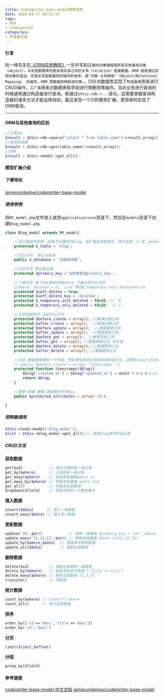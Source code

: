 ```yaml
---
title: CodeIgniter-base-model使用文档
date: 2020-04-17 08:51:47
tags:
- PHP
- Codeigniter
categories:
- 开发者手册
---
```


#### 引言 ####

阮一峰先生在[《ORM实例教程》](http://www.ruanyifeng.com/blog/2019/02/orm-tutorial.html)一文中写到过`面向对象编程把所有实体看成对象（object），关系型数据库则是采用实体之间的关系（relation）连接数据。ORM 就是通过实例对象的语法，完成关系型数据库的操作的技术，是"对象-关系映射"（Object/Relational Mapping） 的缩写，ORM 把数据库映射成对象。`，CI针对数据库实现了`构造器类`用来进行CRUD操作，`工厂类`用来对数据表和字段进行增删改等操作。当对业务进行查询的时候通常通过构造器进行查询，即通过`$this->db->...`语句，这需要掌握查询构造器的诸多方法才能运用自如，最近发现一个CI的模型扩展，更简单的实现了ORM查询。
<!--- more -->
---

#### ORM与其他查询的区别 ####

```php
//正常SQL
$result = $this->db->query("select * from table_name")->result_array();
//查询构造器
$result = $this->db->get(table_name)->result_array();
//ORM
$result = $this->model->get_all();
```

#### 模型扩展介绍 ####

##### 下载地址 ##### 

[jamierumbelow/codeigniter-base-model](https://github.com/jamierumbelow/codeigniter-base-model)

##### 使用举例 #####

将`MY_model.php`文件放入放至`application/core`目录下，然后在`models`目录下创建`Blog_model.php`
```php
class Blog_model extends MY_model{

    //表示要操作的表，如果不设置则为blog，该扩展会获取类名，然后去掉'_m'或'_model'作为表名
    protected $_table = 'blog'; 
    
    //可以不写  默认当前库
    public $_database = '切换其他库'; 
    
    //可以不写 默认表主键
    protected $primary_key ='当前表查询primary_key'; 
    
    //下面开启 每个SQL都会拼接where 下面全部可以不写
    //where  deleted = 0;  //=1 修改$_temporary_only_deleted=true
    protected $soft_delete = true;
    protected $soft_delete_key = 'deleted';
    protected $_temporary_with_deleted = FALSE; //  0
    protected $_temporary_only_deleted = FALSE;  // 1
    
    //生命周期钩子 全部可以不写
    protected $before_create = array(); //数据创建之前
    protected $after_create = array();  //数据创建之后
    protected $before_update = array();  //数据更新之前
    protected $after_update = array();  //数据更新之后
    protected $before_get = array();  //数据获取之前
    protected $after_get = array(); //数据获取之后 存在值
    protected $before_delete = array(); //数据删除之前
    protected $after_delete = array(); //数据删除之后
    
    //比如 数据里面增加一个时间，然后增加条目之前就会调用该方法，这里在insert方法中触发了该钩子方法
    // public $before_create = array( 'timestamps' );
    protected function timestamps($blog){
        $blog['created_at'] = $blog['updated_at'] = date('Y-m-d H:i:s');
        return $blog;
    }
    
    //更新/新增 数据 删除数组中的key
    public $protected_attributes = array('id');
    
}
```

##### 控制器调用 #####

```php
$this->load->model('blog_model');
$list = $this->blog_model->get_all();// 获取blog表中所有记录
```

##### CRUD方法 #####

**获取数据**
```php
get($id)            // 通过主键获取一条记录
get_by($where)      // 过滤获取一条记录
get_many($where)    // 获取多条数据where in
get_many_by($where) // 获取多条数据 where and
get_all()           // 获取表全部数据
dropdown($field)    // 获取字段的一个数组集合
```

**插入数据**
```php
insert($data)      // 插入一条数据
insert_many($data) // 插入多少数据
```

**更新数据**
```php
update('10',$arr)            // 更新一条数据 $primary_key = 'id'; where id=10
update_many('11,12,13',$arr) // 更新多条数据 where in(11,12,13)
update_by($where,$data)  // 根据条件更新数据
update_all($data)        // 更新全部数据
```

**删除数据**
```php
delete($id)         // 根据主键删除一条数据
delete_by($where)   // 删除满足条件数据 ['title'=>'1111']
delete_many($where) // 删除主键数据 [1,2,3]
truncate()          // 清空表
```

**统计数据**
```php
count_by($where) // count(*) where
count_all()      // 统计全部数据
```

**排序**
```php
order_by(['id'=>'desc','title'=>'desc'])
order_by('id','desc')
```

**分页**
```php
limit($limit,$offset)
```

**分组**
```php
group_by($field)
```

#### 参考链接 ####

[codeigniter-base-model 中文文档](https://www.cnblogs.com/phper8/p/9802772.html)
[jamierumbelow/codeigniter-base-model](https://github.com/jamierumbelow/codeigniter-base-model)
